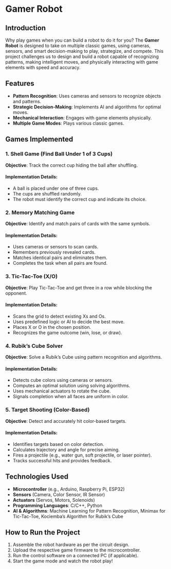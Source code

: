 # Gamer Robot

## Introduction
Why play games when you can build a robot to do it for you? The **Gamer Robot** is designed to take on multiple classic games, using cameras, sensors, and smart decision-making to play, strategize, and compete. This project challenges us to design and build a robot capable of recognizing patterns, making intelligent moves, and physically interacting with game elements with speed and accuracy.

## Features
- **Pattern Recognition**: Uses cameras and sensors to recognize objects and patterns.
- **Strategic Decision-Making**: Implements AI and algorithms for optimal moves.
- **Mechanical Interaction**: Engages with game elements physically.
- **Multiple Game Modes**: Plays various classic games.

## Games Implemented

### 1. Shell Game (Find Ball Under 1 of 3 Cups)
**Objective**: Track the correct cup hiding the ball after shuffling.

#### Implementation Details:
- A ball is placed under one of three cups.
- The cups are shuffled randomly.
- The robot must identify the correct cup and indicate its choice.

### 2. Memory Matching Game
**Objective**: Identify and match pairs of cards with the same symbols.

#### Implementation Details:
- Uses cameras or sensors to scan cards.
- Remembers previously revealed cards.
- Matches identical pairs and eliminates them.
- Completes the task when all pairs are found.

### 3. Tic-Tac-Toe (X/O)
**Objective**: Play Tic-Tac-Toe and get three in a row while blocking the opponent.

#### Implementation Details:
- Scans the grid to detect existing Xs and Os.
- Uses predefined logic or AI to decide the best move.
- Places X or O in the chosen position.
- Recognizes the game outcome (win, lose, or draw).

### 4. Rubik’s Cube Solver
**Objective**: Solve a Rubik’s Cube using pattern recognition and algorithms.

#### Implementation Details:
- Detects cube colors using cameras or sensors.
- Computes an optimal solution using solving algorithms.
- Uses mechanical actuators to rotate the cube.
- Signals completion when all faces are uniform in color.

### 5. Target Shooting (Color-Based)
**Objective**: Detect and accurately hit color-based targets.

#### Implementation Details:
- Identifies targets based on color detection.
- Calculates trajectory and angle for precise aiming.
- Fires a projectile (e.g., water gun, soft projectile, or laser pointer).
- Tracks successful hits and provides feedback.

## Technologies Used
- **Microcontroller** (e.g., Arduino, Raspberry Pi, ESP32)
- **Sensors** (Camera, Color Sensor, IR Sensor)
- **Actuators** (Servos, Motors, Solenoids)
- **Programming Languages**: C/C++, Python
- **AI & Algorithms**: Machine Learning for Pattern Recognition, Minimax for Tic-Tac-Toe, Kociemba’s Algorithm for Rubik’s Cube

## How to Run the Project
1. Assemble the robot hardware as per the circuit design.
2. Upload the respective game firmware to the microcontroller.
3. Run the control software on a connected PC (if applicable).
4. Start the game mode and watch the robot play!
